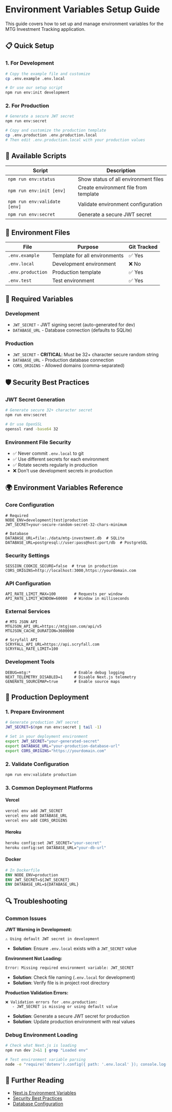 # Environment Variables Setup Guide

This guide covers how to set up and manage environment variables for the MTG Investment Tracking application.

## 📋 Quick Setup

### 1. For Development
```bash
# Copy the example file and customize
cp .env.example .env.local

# Or use our setup script
npm run env:init development
```

### 2. For Production
```bash
# Generate a secure JWT secret
npm run env:secret

# Copy and customize the production template
cp .env.production .env.production.local
# Then edit .env.production.local with your production values
```

## 🔧 Available Scripts

| Script | Description |
|--------|-------------|
| `npm run env:status` | Show status of all environment files |
| `npm run env:init [env]` | Create environment file from template |
| `npm run env:validate [env]` | Validate environment configuration |
| `npm run env:secret` | Generate a secure JWT secret |

## 📁 Environment Files

| File | Purpose | Git Tracked |
|------|---------|-------------|
| `.env.example` | Template for all environments | ✅ Yes |
| `.env.local` | Development environment | ❌ No |
| `.env.production` | Production template | ✅ Yes |
| `.env.test` | Test environment | ✅ Yes |

## 🔑 Required Variables

### Development
- `JWT_SECRET` - JWT signing secret (auto-generated for dev)
- `DATABASE_URL` - Database connection (defaults to SQLite)

### Production
- `JWT_SECRET` - **CRITICAL**: Must be 32+ character secure random string
- `DATABASE_URL` - Production database connection
- `CORS_ORIGINS` - Allowed domains (comma-separated)

## 🛡️ Security Best Practices

### JWT Secret Generation
```bash
# Generate secure 32+ character secret
npm run env:secret

# Or use OpenSSL
openssl rand -base64 32
```

### Environment File Security
- ✅ Never commit `.env.local` to git
- ✅ Use different secrets for each environment
- ✅ Rotate secrets regularly in production
- ❌ Don't use development secrets in production

## 🌍 Environment Variables Reference

### Core Configuration
```env
# Required
NODE_ENV=development|test|production
JWT_SECRET=your-secure-random-secret-32-chars-minimum

# Database
DATABASE_URL=file:./data/mtg-investment.db  # SQLite
DATABASE_URL=postgresql://user:pass@host:port/db  # PostgreSQL
```

### Security Settings
```env
SESSION_COOKIE_SECURE=false  # true in production
CORS_ORIGINS=http://localhost:3000,https://yourdomain.com
```

### API Configuration
```env
API_RATE_LIMIT_MAX=100        # Requests per window
API_RATE_LIMIT_WINDOW=60000   # Window in milliseconds
```

### External Services
```env
# MTG JSON API
MTGJSON_API_URL=https://mtgjson.com/api/v5
MTGJSON_CACHE_DURATION=3600000

# Scryfall API  
SCRYFALL_API_URL=https://api.scryfall.com
SCRYFALL_RATE_LIMIT=100
```

### Development Tools
```env
DEBUG=mtg:*                   # Enable debug logging
NEXT_TELEMETRY_DISABLED=1     # Disable Next.js telemetry
GENERATE_SOURCEMAP=true       # Enable source maps
```

## 🚀 Production Deployment

### 1. Prepare Environment
```bash
# Generate production JWT secret
JWT_SECRET=$(npm run env:secret | tail -1)

# Set in your deployment environment
export JWT_SECRET="your-generated-secret"
export DATABASE_URL="your-production-database-url"
export CORS_ORIGINS="https://yourdomain.com"
```

### 2. Validate Configuration
```bash
npm run env:validate production
```

### 3. Common Deployment Platforms

#### Vercel
```bash
vercel env add JWT_SECRET
vercel env add DATABASE_URL
vercel env add CORS_ORIGINS
```

#### Heroku
```bash
heroku config:set JWT_SECRET="your-secret"
heroku config:set DATABASE_URL="your-db-url"
```

#### Docker
```dockerfile
# In Dockerfile
ENV NODE_ENV=production
ENV JWT_SECRET=${JWT_SECRET}
ENV DATABASE_URL=${DATABASE_URL}
```

## 🔍 Troubleshooting

### Common Issues

**JWT Warning in Development:**
```
⚠️ Using default JWT secret in development
```
- **Solution**: Ensure `.env.local` exists with a `JWT_SECRET` value

**Environment Not Loading:**
```
Error: Missing required environment variable: JWT_SECRET
```
- **Solution**: Check file naming (`.env.local` for development)
- **Solution**: Verify file is in project root directory

**Production Validation Errors:**
```
❌ Validation errors for .env.production:
   - JWT_SECRET is missing or using default value
```
- **Solution**: Generate a secure JWT secret for production
- **Solution**: Update production environment with real values

### Debug Environment Loading
```bash
# Check what Next.js is loading
npm run dev 2>&1 | grep "Loaded env"

# Test environment variable parsing
node -e "require('dotenv').config({ path: '.env.local' }); console.log(process.env.JWT_SECRET)"
```

## 📖 Further Reading

- [Next.js Environment Variables](https://nextjs.org/docs/basic-features/environment-variables)
- [Security Best Practices](./SECURITY_IMPLEMENTATION.md)
- [Database Configuration](./STEP_2_DATABASE_CONFIGURATION.md)
